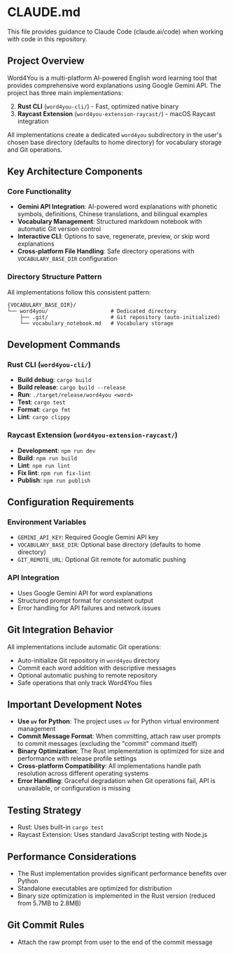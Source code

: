# CLAUDE.md

This file provides guidance to Claude Code (claude.ai/code) when working with code in this repository.

## Project Overview

Word4You is a multi-platform AI-powered English word learning tool that provides comprehensive word explanations using Google Gemini API. The project has three main implementations:

2. **Rust CLI** (`word4you-cli/`) - Fast, optimized native binary
3. **Raycast Extension** (`word4you-extension-raycast/`) - macOS Raycast integration

All implementations create a dedicated `word4you` subdirectory in the user's chosen base directory (defaults to home directory) for vocabulary storage and Git operations.

## Key Architecture Components

### Core Functionality
- **Gemini API Integration**: AI-powered word explanations with phonetic symbols, definitions, Chinese translations, and bilingual examples
- **Vocabulary Management**: Structured markdown notebook with automatic Git version control
- **Interactive CLI**: Options to save, regenerate, preview, or skip word explanations
- **Cross-platform File Handling**: Safe directory operations with `VOCABULARY_BASE_DIR` configuration

### Directory Structure Pattern
All implementations follow this consistent pattern:
```
{VOCABULARY_BASE_DIR}/
└── word4you/                    # Dedicated directory
    ├── .git/                    # Git repository (auto-initialized)
    └── vocabulary_notebook.md   # Vocabulary storage
```

## Development Commands

### Rust CLI (`word4you-cli/`)
- **Build debug**: `cargo build`
- **Build release**: `cargo build --release`
- **Run**: `./target/release/word4you <word>`
- **Test**: `cargo test`
- **Format**: `cargo fmt`
- **Lint**: `cargo clippy`

### Raycast Extension (`word4you-extension-raycast/`)
- **Development**: `npm run dev`
- **Build**: `npm run build`
- **Lint**: `npm run lint`
- **Fix lint**: `npm run fix-lint`
- **Publish**: `npm run publish`

## Configuration Requirements

### Environment Variables
- `GEMINI_API_KEY`: Required Google Gemini API key
- `VOCABULARY_BASE_DIR`: Optional base directory (defaults to home directory)
- `GIT_REMOTE_URL`: Optional Git remote for automatic pushing

### API Integration
- Uses Google Gemini API for word explanations
- Structured prompt format for consistent output
- Error handling for API failures and network issues

## Git Integration Behavior

All implementations include automatic Git operations:
- Auto-initialize Git repository in `word4you` directory
- Commit each word addition with descriptive messages
- Optional automatic pushing to remote repository
- Safe operations that only track Word4You files

## Important Development Notes

- **Use `uv` for Python**: The project uses `uv` for Python virtual environment management
- **Commit Message Format**: When committing, attach raw user prompts to commit messages (excluding the "commit" command itself)
- **Binary Optimization**: The Rust implementation is optimized for size and performance with release profile settings
- **Cross-platform Compatibility**: All implementations handle path resolution across different operating systems
- **Error Handling**: Graceful degradation when Git operations fail, API is unavailable, or configuration is missing

## Testing Strategy

- Rust: Uses built-in `cargo test`
- Raycast Extension: Uses standard JavaScript testing with Node.js

## Performance Considerations

- The Rust implementation provides significant performance benefits over Python
- Standalone executables are optimized for distribution
- Binary size optimization is implemented in the Rust version (reduced from 5.7MB to 2.8MB)

## Git Commit Rules
- Attach the raw prompt from user to the end of the commit message
